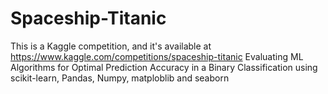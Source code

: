 # Spaceship-Titanic
This is a Kaggle competition, and it's available at https://www.kaggle.com/competitions/spaceship-titanic
Evaluating ML Algorithms for Optimal Prediction Accuracy in a Binary Classification using scikit-learn, Pandas, Numpy, matploblib and seaborn
